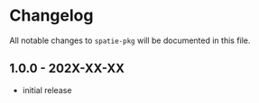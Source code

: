 # Changelog

All notable changes to `spatie-pkg` will be documented in this file.

## 1.0.0 - 202X-XX-XX

- initial release
